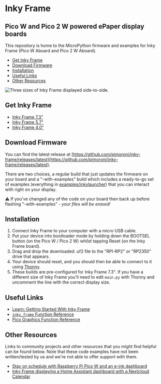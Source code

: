 # Inky Frame<!-- omit in toc -->

## Pico W and Pico 2 W powered ePaper display boards<!-- omit in toc -->

This repository is home to the MicroPython firmware and examples for
Inky Frame (Pico W Aboard and Pico 2 W Aboard).

- [Get Inky Frame](#get-inky-frame)
- [Download Firmware](#download-firmware)
- [Installation](#installation)
- [Useful Links](#useful-links)
- [Other Resources](#other-resources)

![Three sizes of Inky Frame displayed side-to-side.](inky-frame.png)

## Get Inky Frame

- [Inky Frame 7.3"](https://shop.pimoroni.com/products/inky-frame-7-3?variant=40541882056787)
- [Inky Frame 5.7"](https://shop.pimoroni.com/products/inky-frame-5-7?variant=40057850331219)
- [Inky Frame 4.0"](https://shop.pimoroni.com/products/inky-frame-4?variant=40443825127507)

## Download Firmware

You can find the latest release at [https://github.com/pimoroni/inky-frame/releases/latest](https://github.com/pimoroni/inky-frame/releases/latest).

There are two choices, a regular build that just updates the firmware on
your board and a "-with-examples" build which includes a ready-to-go set
of examples (everything in [examples/inkylauncher](examples/inkylauncher))
that you can interact with right on your display.

:warning: If you've changed any of the code on your board then back up before
flashing "-with-examples" - *your files will be erased!*

## Installation

1. Connect Inky Frame to your computer with a micro USB cable.
2. Put your device into bootloader mode by holding down the BOOTSEL button (on the Pico W / Pico 2 W) whilst tapping Reset (on the Inky Frame board).
3. Drag and drop the downloaded .uf2 file to the "RPI-RP2" or "RP2350" drive that appears.
4. Your device should reset, and you should then be able to connect to it using [Thonny](https://thonny.org/).
5. These builds are pre-configured for Inky Frame 7.3". If you have a different size of Inky Frame you'll need to edit `main.py` with Thonny and uncomment the line with the correct display size.

## Useful Links

- [Learn: Getting Started With Inky Frame](https://learn.pimoroni.com/article/getting-started-with-inky-frame)
- [`inky_frame` Function Reference](docs/inky_frame.md)
- [Pico Graphics Function Reference](https://github.com/pimoroni/pimoroni-pico/blob/main/micropython/modules/picographics/README.md)

## Other Resources

Links to community projects and other resources that you might find helpful can be found below. Note that these code examples have not been written/tested by us and we're not able to offer support with them.

- [Stay on schedule with Raspberry Pi Pico W and an e-ink dashboard](https://www.raspberrypi.com/news/stay-on-schedule-with-raspberry-pi-pico-w-and-an-e-ink-dashboard/)
- [Inky Frame displaying a Home Assistant dashboard with a Nextcloud Calendar](https://blog.paco.to/2023/inky-frame-lovelace-dashboard-nextcloud/)